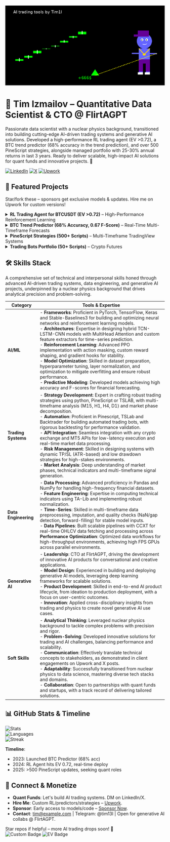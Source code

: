 <!-- Waving Hand GIF for dynamic intro -->
![Waving](final_rl_trading_anim.gif) 

# 👋 Tim Izmailov – Quantitative Data Scientist & CTO @ FlirtAGPT

Passionate data scientist with a nuclear physics background, transitioned into building cutting-edge AI-driven trading systems and generative AI solutions. Developed a high-performance RL trading agent (EV >0.72), a BTC trend predictor (68% accuracy in the trend prediction), and over 500 PineScript strategies, alongside managed portfolio with 25-30% annual returns in last 3 years. Ready to deliver scalable, high-impact AI solutions for quant funds and innovative projects. 🚀

[![LinkedIn](https://img.shields.io/badge/LinkedIn-Connect-blue?logo=linkedin&style=for-the-badge)](https://www.linkedin.com/in/tim-izmailov-a53524283/) [![X](https://img.shields.io/badge/X-Follow-black?logo=x&style=for-the-badge)](https://x.com/tim13l) [![Upwork](https://img.shields.io/badge/Upwork-Hire%20Me-green?logo=upwork&style=for-the-badge)](https://www.upwork.com/freelancers/~01d554f7011bd884f2) 

## 🚀 Featured Projects
Star/fork these – sponsors get exclusive models & updates. Hire me on Upwork for custom versions!

<details>
<summary><b>RL Trading Agent for BTCUSDT (EV >0.72)</b> – High-Performance Reinforcement Learning</summary>

**Overview**  
Developed a sophisticated PPO-based reinforcement learning agent for BTC/USD trading on a 15-minute timeframe, leveraging a custom Gym environment with a proprietary reward function. Integrates 80+ high-signal entry points (TP(ATR)=SL(ATR), win rate >60% in backtests) derived from multi-timeframe market patterns (M15, H1, H4, D1).

**Key Features**  
- **Advanced Architecture**: Utilizes a TCN feature extractor (64-256 channels, dilations [1,2,4,8], kernel=10) with action masking for trade compliance.  
- **Performance**: Achieves robust profitability from epoch 1 (32% profit at 10% drawdown in bullish phases).  
- **Scalability**: Optimized for any crypto exchange or MT5 broker without slippage for large enough portfolio.  

**Tech Stack**  
- Python, PyTorch, Stable-Baselines3  
- Custom TCN, Pandas, NumPy, TA-Lib
- Bybit/MT5 APIs for real-time execution  

**Links**  
- *Repo*: [RL BTC Trading Agent](https://github.com/Tim1l/rl-btc-trading-agent)  
- *Monetization*: Contact me to customize this agent for your fund’s trading strategy.  
</details>

<details>
<summary><b>BTC Trend Predictor (68% Accuracy, 0.67 F-Score)</b> – Real-Time Multi-Timeframe Forecasts</summary>

**Overview**  
Built a hybrid TCN-LSTM model with MultiHead Attention for predicting the next candle’s direction across 4h, 1d, and 1w timeframes. Achieves 67-68% accuracy and 0.67 F-score on out-of-sample data, surpassing random baselines by 16-18%, with streaks of 95+ correct predictions.

**Key Features**  
- **Robust Predictions**: Processes high-frequency OHLCV data via CCXT, computing 20 technical indicators (RSI, MACD, Bollinger Bands).  
- **Data Pipeline**: Applies log1p and tanh normalization with rigorous NaN/gap detection and forward-filling for stability.  
- **Deployment**: Runs 24/7, delivering consistent real-time forecasts for multi-timeframe trading.  

**Tech Stack**  
- Python, TensorFlow, Keras-TCN  
- Pandas, TA-Lib, CCXT  

**Links**  
- *Repo*: [Crypto BTC Trend Prediction](https://github.com/Tim1l/crypto_btc_trend_prediction) (currently private)  
- *Engage*: Follow my [X profile](https://x.com/tim13l) for live prediction updates or sponsor for access to the full dataset.  
</details>

<details>
<summary><b>PineScript Strategies (500+ Scripts)</b> – Multi-Timeframe TradingView Systems</summary>

**Overview**  
Crafted 500+ PineScript v6 strategies for TradingView, focusing on multi-timeframe analysis (M15, H1, H4, D1) and market phase decomposition. Includes 80+ core strategies with win rates of 55-75% and sharpe ratio of 1.3-1.8.

**Key Features**  
- **Robust Design**: Utilizes RSI, Bollinger Bands, EMA, HMA, and ATR without curve-fitting for market adaptability.  
- **Multi-Timeframe**: Combines M15 signals with H1/H4/D1 context for high-signal entries.  
- **Customization**: Ready to enhance any trading system with tailored, high-performance strategies.  

**Tech Stack**  
- PineScript v6  

**Links**  
- *Repo*: [PineScript Strategies](https://github.com/Tim1l/PineCryptoStrategies)  
- *Monetization*: Hire me on [Upwork](https://www.upwork.com/services/product/development-it-custom-pine-script-trading-strategy-automated-adjusted-for-profitability-1888093205491441659?ref=project_share) to develop or optimize your trading strategies.  
</details>

<details>
<summary><b>Trading Bots Portfolio (50+ Scripts)</b> – Crypto Futures</summary>

**Overview**  
Designed and deployed 50+ trading bots for BTCUSDT futures, achieving 20-25% annual returns with 10% drawdown while managing a $330K portfolio. Focused on diverse, rigorously backtested trading strategies.

**Key Features**  
- **Performance**: Delivered consistent returns through automated systems optimized for crypto futures.  
- **Backtesting**: Employed rigorous testing to ensure strategy robustness across market conditions.  
- **Experience**: Demonstrates deep expertise in building and managing high-stakes trading systems.  

**Tech Stack**  
- TSLab, Backtrader  

**Details**  
- Showcases my experience in developing and managing automated trading systems for crypto futures.  
</details>

## 🛠️ Skills Stack
A comprehensive set of technical and interpersonal skills honed through advanced AI-driven trading systems, data engineering, and generative AI projects, underpinned by a nuclear physics background that drives analytical precision and problem-solving.

| Category          | Tools & Expertise                                                                 |
|-------------------|----------------------------------------------------------------------------------|
| **AI/ML**         | - **Frameworks**: Proficient in PyTorch, TensorFlow, Keras and Stable-Baselines3 for building and optimizing neural networks and reinforcement learning models. <br> - **Architectures**: Expertise in designing hybrid TCN-LSTM-CNN models with MultiHead Attention and custom feature extractors for time-series prediction. <br> - **Reinforcement Learning**: Advanced PPO implementation with action masking, custom reward shaping, and gradient hooks for stability. <br> - **Model Optimization**: Skilled in dataset preparation, hyperparameter tuning, layer normalization, and optimization to mitigate overfitting and ensure robust performance. <br> - **Predictive Modeling**: Developed models achieving high accuracy and F-scores for financial forecasting. |
| **Trading Systems** | - **Strategy Development**: Expert in crafting robust trading strategies using python, PineScript or TSLAB, with multi-timeframe analysis (M15, H1, H4, D1) and market phase decomposition. <br> - **Automation**: Proficient in Pinescript, TSLab and Backtrader for building automated trading bots, with rigorous backtesting for performance validation. <br> - **API Integration**: Seamless integration with any crypto exchange and MT5 APIs for low-latency execution and real-time market data processing. <br> - **Risk Management**: Skilled in designing systems with dynamic TP/SL (ATR-based) and low drawdown strategies for high-stakes environments. <br> - **Market Analysis**: Deep understanding of market phases, technical indicators and multi-timeframe signal generation. |
| **Data Engineering** | - **Data Processing**: Advanced proficiency in Pandas and NumPy for handling high-frequency financial datasets. <br> - **Feature Engineering**: Expertise in computing technical indicators using TA-Lib and implementing robust normalization. <br> - **Time-Series**: Skilled in multi-timeframe data preprocessing, imputation, and quality checks (NaN/gap detection, forward-filling) for stable model inputs. <br> - **Data Pipelines**: Built scalable pipelines with CCXT for real-time OHLCV data fetching and processing across  **Performance Optimization**: Optimized data workflows for high-throughput environments, achieving high FPS GPUs across parallel environments. |
| **Generative AI** | - **Leadership**: CTO at FlirtAGPT, driving the development of innovative AI products for conversational and creative applications. <br> - **Model Design**: Experienced in building and deploying generative AI models, leveraging deep learning frameworks for scalable solutions. <br> - **Product Development**: Skilled in end-to-end AI product lifecycle, from ideation to production deployment, with a focus on user-centric outcomes. <br> - **Innovation**: Applied cross-disciplinary insights from trading and physics to create novel generative AI use cases. |
| **Soft Skills**    | - **Analytical Thinking**: Leveraged nuclear physics background to tackle complex problems with precision and rigor. <br> - **Problem-Solving**: Developed innovative solutions for trading and AI challenges, balancing performance and scalability. <br> - **Communication**: Effectively translate technical concepts to stakeholders, as demonstrated in client engagements on Upwork and X posts. <br> - **Adaptability**: Successfully transitioned from nuclear physics to data science, mastering diverse tech stacks and domains. <br> - **Collaboration**: Open to partnerships with quant funds and startups, with a track record of delivering tailored solutions. |

## 📊 GitHub Stats & Timeline
![Stats](https://github-readme-stats.vercel.app/api?username=Tim1l&show_icons=true&theme=radical&hide_border=true&include_all_commits=true)  
![Languages](https://github-readme-stats.vercel.app/api/top-langs/?username=Tim1l&layout=compact&theme=radical&hide_border=true)  
![Streak](https://streak-stats.demolab.com/?user=Tim1l&theme=radical&hide_border=true)  

**Timeline**:  
- 2023: Launched BTC Predictor (68% acc)  
- 2024: RL Agent hits EV 0.72, real-time deploy  
- 2025: >500 PineScript updates, seeking quant roles  

## 🤝 Connect & Monetize
- **Quant Funds**: Let's build AI trading systems. DM on LinkedIn/X.  
- **Hire Me**: Custom RL/predictors/strategies – [Upwork](https://www.upwork.com/freelancers/~01d554f7011bd884f2).  
- **Sponsor**: Early access to models/code – [Sponsor Now](https://github.com/sponsors/Tim1l).  
- **Contact**: tim@example.com | Telegram: @tim13l | Open for generative AI collabs @ FlirtAGPT.  

Star repos if helpful – more AI trading drops soon! 🚀  
![Custom Badge](https://img.shields.io/badge/68%25%20BTC%20Acc-Success-green?style=for-the-badge) ![EV Badge](https://img.shields.io/badge/EV%200.72-Profit-blue?style=for-the-badge)
<!--
**Tim1l/Tim1l** is a ✨ _special_ ✨ repository because its `README.md` (this file) appears on your GitHub profile.

Here are some ideas to get you started:

- 🔭 I’m currently working on ...
- 🌱 I’m currently learning ...
- 👯 I’m looking to collaborate on ...
- 🤔 I’m looking for help with ...
- 💬 Ask me about ...
- 📫 How to reach me: ...
- 😄 Pronouns: ...
- ⚡ Fun fact: ...
-->
